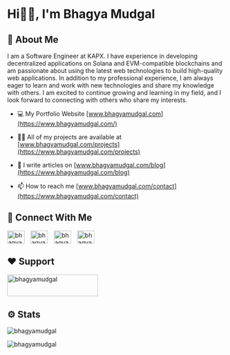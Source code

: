 # Hi👋🏻, I'm Bhagya Mudgal 
  
## 🚀 About Me

I am a Software Engineer at KAPX. I have experience in developing decentralized applications on Solana and EVM-compatible blockchains and am passionate about using the latest web technologies to build high-quality web applications. In addition to my professional experience, I am always eager to learn and work with new technologies and share my knowledge with others. I am excited to continue growing and learning in my field, and I look forward to connecting with others who share my interests.

- 💻 My Portfolio Website [www.bhagyamudgal.com](https://www.bhagyamudgal.com/)

- 👨‍💻 All of my projects are available at [www.bhagyamudgal.com/projects](https://www.bhagyamudgal.com/projects)

- 📝 I write articles on [www.bhagyamudgal.com/blog](https://www.bhagyamudgal.com/blog)

- 📫 How to reach me [www.bhagyamudgal.com/contact](https://www.bhagyamudgal.com/contact)


## 🔗 Connect With Me
<p align="left">
<a href="https://twitter.com/bhagyamudgal" target="blank"><img align="center" src="https://raw.githubusercontent.com/rahuldkjain/github-profile-readme-generator/master/src/images/icons/Social/twitter.svg" alt="bhagyamudgal" height="30" width="40" style="margin-right:10px" /></a>
<a href="https://linkedin.com/in/bhagyamudgal" target="blank"><img align="center" src="https://raw.githubusercontent.com/rahuldkjain/github-profile-readme-generator/master/src/images/icons/Social/linked-in-alt.svg" alt="bhagyamudgal" height="30" width="40" style="margin-right:10px" /></a>
<a href="https://fb.com/bhagya.mudgal.7" target="blank"><img align="center" src="https://raw.githubusercontent.com/rahuldkjain/github-profile-readme-generator/master/src/images/icons/Social/facebook.svg" alt="bhagya.mudgal.7" height="30" width="40" style="margin-right:10px" /></a>
<a href="https://instagram.com/bhagyamudgal" target="blank"><img align="center" src="https://raw.githubusercontent.com/rahuldkjain/github-profile-readme-generator/master/src/images/icons/Social/instagram.svg" alt="bhagyamudgal" height="30" width="40" style="margin-right:10px" /></a>
</p>

## ❤️ Support
<p><a href="https://www.buymeacoffee.com/bhagyamudgal"> <img align="left" src="https://cdn.buymeacoffee.com/buttons/v2/default-yellow.png" height="50" width="210" alt="bhagyamudgal" /></a></p><br><br><br>


## ⚙️ Stats
<p><img align="center" src="https://bhagya-mudgal-github-readme-stats.vercel.app/api/top-langs?username=bhagyamudgal&show_icons=true&theme=github_dark&locale=en&layout=compact&langs_count=10" alt="bhagyamudgal" /></p>

<p><img align="center" src="https://bhagya-mudgal-github-readme-stats.vercel.app/api?username=bhagyamudgal&count_private=true&show_icons=true&theme=github_dark&locale=en" alt="bhagyamudgal" /></p>

  
